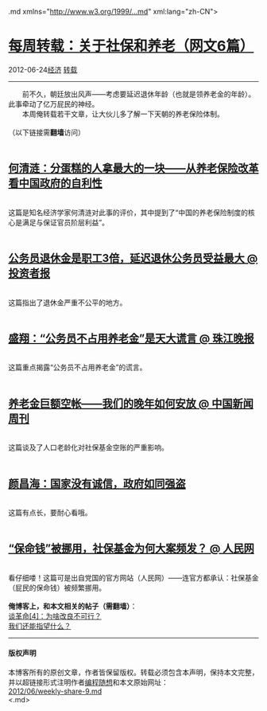 <!DOCTYPE.md>
.md xmlns="http://www.w3.org/1999/...md" xml:lang="zh-CN">
<head>
<meta http-equiv="Content-Type" content="text.md; charset=utf-8" />
<meta name="generator" content="Python script by program.think@gmail.com" />
<meta name="provider" content="program-think.blogspot.com" />
<link type="text/css" rel="stylesheet" href="../../css/program-think.css" />
<title>每周转载：关于社保和养老（网文6篇） - 编程随想的博客</title>
</head>
<body>
<div id="main" style="width:100%;">
<h1><a href="../../index.md" title="回到首页">每周转载：关于社保和养老（网文6篇）</a></h1>
<div class="post-info"><span class="date-header">2012-06-24</span><a href="../../tags/E7BB8FE6B58E.md" class="tag">经济</a> <a href="../../tags/E8BDACE8BDBD.md" class="tag">转载</a> </div>
<hr>
<div class="post">
&#12288;&#12288;前不久，朝廷放出风声——考虑要延迟退休年龄（也就是领养老金的年龄）。此事牵动了亿万屁民的神经。<br />&#12288;&#12288;本周俺转载若干文章，让大伙儿多了解一下天朝的养老保险体制。<br /><br />（以下链接需<b>翻墙</b>访问）<a name='more'></a><!--program-think--><br /><br /><h2><a href="https://plus.google.com/u/0/113559088971921339544/posts/4RxQtYZ8pog" target="_blank" rel="nofollow">何清涟：分蛋糕的人拿最大的一块——从养老保险改革看中国政府的自利性</a></h2><br />这篇是知名经济学家何清涟对此事的评价，其中提到了“中国的养老保险制度的核心是满足与保证官员阶层利益”。<br /><br /><h2><a href="https://plus.google.com/u/0/113559088971921339544/posts/AJnFPNJNrXq" target="_blank" rel="nofollow">公务员退休金是职工3倍，延迟退休公务员受益最大 @ 投资者报</a></h2><br />这篇指出了退休金严重不公平的地方。<br /><br /><h2><a href="https://plus.google.com/u/0/113559088971921339544/posts/Kz75SCKseQp" target="_blank" rel="nofollow">盛翔：“公务员不占用养老金”是天大谎言 @ 珠江晚报</a></h2><br />这篇重点揭露“公务员不占用养老金”的谎言。<br /><br /><h2><a href="https://plus.google.com/u/0/113559088971921339544/posts/aSE7Y9ViNQr" target="_blank" rel="nofollow">养老金巨额空帐——我们的晚年如何安放 @ 中国新闻周刊</a></h2><br />这篇谈及了人口老龄化对社保基金空账的严重影响。<br /><br /><h2><a href="https://plus.google.com/u/0/113559088971921339544/posts/5kb15MTJMjQ" target="_blank" rel="nofollow">颜昌海：国家没有诚信，政府如同强盗</a></h2><br />这篇有点长，要耐心看哦。<br /><br /><h2><a href="https://plus.google.com/u/0/113559088971921339544/posts/V7KvbchQKy4" target="_blank" rel="nofollow">“保命钱”被挪用，社保基金为何大案频发？ @ 人民网</a></h2><br />看仔细喽！这篇可是出自党国的官方网站（人民网）——连官方都承认：社保基金（屁民的保命钱）被频繁挪用。<br /><br /><b>俺博客上，和本文相关的帖子（需翻墙）</b>：<br /><a href="../../2012/05/revolution-4.md">谈革命[4]：为啥改良不可行？</a><br /><a href="../../2011/01/what-we-can-depend-on.md">我们还能指望什么？</a><div class="blogger-post-footer">
</div>
<hr>
<div class="copyright">
<h4>版权声明</h4>
本博客所有的原创文章，作者皆保留版权。转载必须包含本声明，保持本文完整，并以超链接形式注明作者<a href="mailto:program.think@gmail.com">编程随想</a>和本文原始网址：<br>
<a href="2012/06/weekly-share-9.md">2012/06/weekly-share-9.md</a>
</div>
</div>
</body>
<.md>
